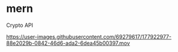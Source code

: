 # mern
Crypto API

https://user-images.githubusercontent.com/69279617/177922977-88e2029b-0842-46d6-ada2-6dea45b00397.mov

